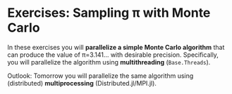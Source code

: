 # Exercises: Sampling π with Monte Carlo

In these exercises you will **parallelize a simple Monte Carlo algorithm** that can produce the value of π=3.141... with desirable precision. Specifically, you will parallelize the algorithm using **multithreading** (`Base.Threads`).

Outlook: Tomorrow you will parallelize the same algorithm using (distributed) **multiprocessing** (Distributed.jl/MPI.jl).